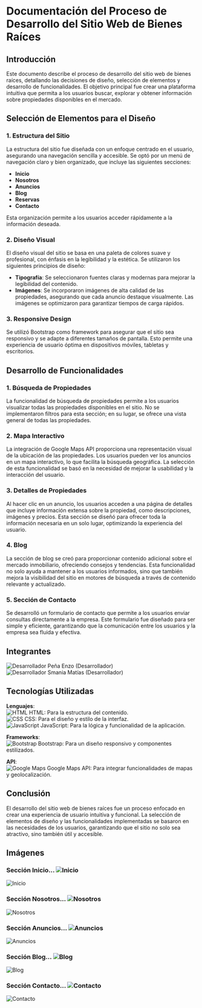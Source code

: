 # Documentación del Proceso de Desarrollo del Sitio Web de Bienes Raíces

## Introducción
Este documento describe el proceso de desarrollo del sitio web de bienes raíces, detallando las decisiones de diseño, selección de elementos y desarrollo de funcionalidades. El objetivo principal fue crear una plataforma intuitiva que permita a los usuarios buscar, explorar y obtener información sobre propiedades disponibles en el mercado.

## Selección de Elementos para el Diseño

### 1. Estructura del Sitio
La estructura del sitio fue diseñada con un enfoque centrado en el usuario, asegurando una navegación sencilla y accesible. Se optó por un menú de navegación claro y bien organizado, que incluye las siguientes secciones:
- **Inicio**
- **Nosotros**
- **Anuncios**
- **Blog**
- **Reservas**
- **Contacto**

Esta organización permite a los usuarios acceder rápidamente a la información deseada.

### 2. Diseño Visual
El diseño visual del sitio se basa en una paleta de colores suave y profesional, con énfasis en la legibilidad y la estética. Se utilizaron los siguientes principios de diseño:
- **Tipografía**: Se seleccionaron fuentes claras y modernas para mejorar la legibilidad del contenido.
- **Imágenes**: Se incorporaron imágenes de alta calidad de las propiedades, asegurando que cada anuncio destaque visualmente. Las imágenes se optimizaron para garantizar tiempos de carga rápidos.

### 3. Responsive Design
Se utilizó Bootstrap como framework para asegurar que el sitio sea responsivo y se adapte a diferentes tamaños de pantalla. Esto permite una experiencia de usuario óptima en dispositivos móviles, tabletas y escritorios.

## Desarrollo de Funcionalidades

### 1. Búsqueda de Propiedades
La funcionalidad de búsqueda de propiedades permite a los usuarios visualizar todas las propiedades disponibles en el sitio. No se implementaron filtros para esta sección; en su lugar, se ofrece una vista general de todas las propiedades.

### 2. Mapa Interactivo
La integración de Google Maps API proporciona una representación visual de la ubicación de las propiedades. Los usuarios pueden ver los anuncios en un mapa interactivo, lo que facilita la búsqueda geográfica. La selección de esta funcionalidad se basó en la necesidad de mejorar la usabilidad y la interacción del usuario.

### 3. Detalles de Propiedades
Al hacer clic en un anuncio, los usuarios acceden a una página de detalles que incluye información extensa sobre la propiedad, como descripciones, imágenes y precios. Esta sección se diseñó para ofrecer toda la información necesaria en un solo lugar, optimizando la experiencia del usuario.

### 4. Blog
La sección de blog se creó para proporcionar contenido adicional sobre el mercado inmobiliario, ofreciendo consejos y tendencias. Esta funcionalidad no solo ayuda a mantener a los usuarios informados, sino que también mejora la visibilidad del sitio en motores de búsqueda a través de contenido relevante y actualizado.

### 5. Sección de Contacto
Se desarrolló un formulario de contacto que permite a los usuarios enviar consultas directamente a la empresa. Este formulario fue diseñado para ser simple y eficiente, garantizando que la comunicación entre los usuarios y la empresa sea fluida y efectiva.

## Integrantes
![Desarrollador](https://img.icons8.com/color/48/000000/developer.png) Peña Enzo (Desarrollador)  
![Desarrollador](https://img.icons8.com/color/48/000000/developer.png) Smania Matías (Desarrollador)  

## Tecnologías Utilizadas
**Lenguajes**:  
![HTML](https://img.icons8.com/color/48/000000/html-5.png) HTML: Para la estructura del contenido.  
![CSS](https://img.icons8.com/color/48/000000/css3.png) CSS: Para el diseño y estilo de la interfaz.  
![JavaScript](https://img.icons8.com/color/48/000000/javascript.png) JavaScript: Para la lógica y funcionalidad de la aplicación.  

**Frameworks**:  
![Bootstrap](https://img.icons8.com/color/48/000000/bootstrap.png) Bootstrap: Para un diseño responsivo y componentes estilizados.  

**API**:  
![Google Maps](https://img.icons8.com/color/48/000000/google-maps.png) Google Maps API: Para integrar funcionalidades de mapas y geolocalización.   

## Conclusión
El desarrollo del sitio web de bienes raíces fue un proceso enfocado en crear una experiencia de usuario intuitiva y funcional. La selección de elementos de diseño y las funcionalidades implementadas se basaron en las necesidades de los usuarios, garantizando que el sitio no solo sea atractivo, sino también útil y accesible.

## Imágenes
### Sección Inicio... ![Inicio](https://img.icons8.com/color/48/000000/home.png)
![Inicio](https://github.com/SmaniaMatias20/PP-PrograIII/blob/matias/build/src/readme/inicio.png)  

### Sección Nosotros... ![Nosotros](https://img.icons8.com/color/48/000000/teamwork.png)
![Nosotros](https://github.com/SmaniaMatias20/PP-PrograIII/blob/matias/build/src/readme/nosotros.png)  

### Sección Anuncios... ![Anuncios](https://img.icons8.com/color/48/000000/sale.png)
![Anuncios](https://github.com/SmaniaMatias20/PP-PrograIII/blob/matias/build/src/readme/anuncios.png)  

### Sección Blog... ![Blog](https://img.icons8.com/color/48/000000/blog.png)
![Blog](https://github.com/SmaniaMatias20/PP-PrograIII/blob/matias/build/src/readme/blog.png)  

### Sección Contacto... ![Contacto](https://img.icons8.com/color/48/000000/email.png)
![Contacto](https://github.com/SmaniaMatias20/PP-PrograIII/blob/matias/build/src/readme/contacto.png)  
